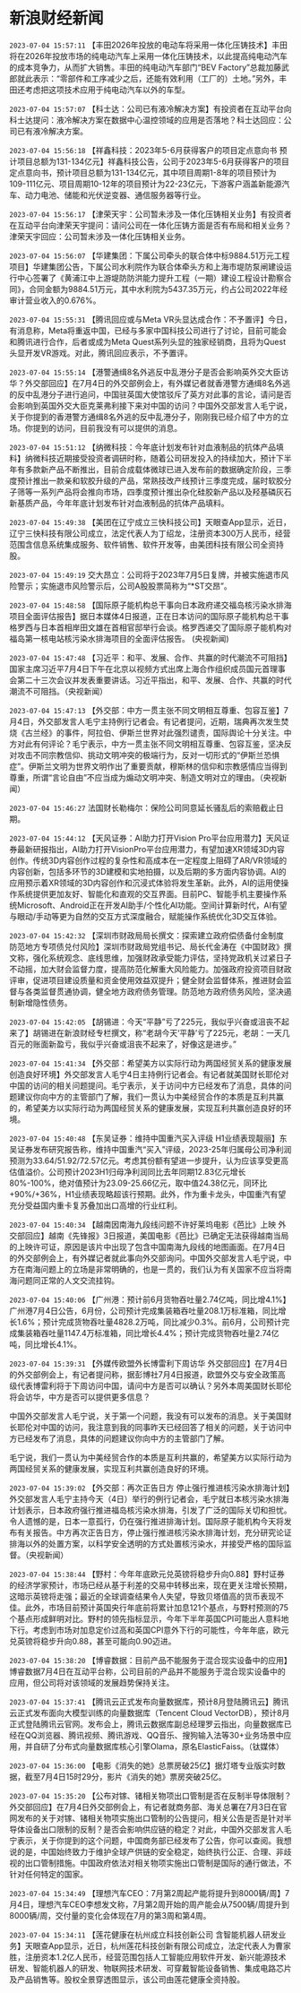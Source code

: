 # 新浪财经新闻
`2023-07-04 15:57:11` 【丰田2026年投放的电动车将采用一体化压铸技术】丰田将在2026年投放市场的纯电动汽车上采用一体化压铸技术，以此提高纯电动汽车的成本竞争力，从而扩大销售。丰田的纯电动汽车部门“BEV Factory”总裁加藤武郎就此表示：“零部件和工序减少之后，还能有效利用（工厂的）土地。”另外，丰田还考虑把这项技术应用于纯电动汽车以外的车型。

`2023-07-04 15:57:07` 【科士达：公司已有液冷解决方案】有投资者在互动平台向科士达提问：液冷解决方案在数据中心温控领域的应用是否落地？科士达回应：公司已有液冷解决方案。

`2023-07-04 15:56:18` 【祥鑫科技：2023年5-6月获得客户的项目定点意向书 预计项目总额为131-134亿元】祥鑫科技公告，公司于2023年5-6月获得客户的项目定点意向书，预计项目总额为131-134亿元，其中项目周期1-8年的项目预计为109-111亿元、项目周期10-12年的项目预计为22-23亿元，下游客户涵盖新能源汽车、动力电池、储能和光伏逆变器、通信服务器等行业。

`2023-07-04 15:56:17` 【津荣天宇：公司暂未涉及一体化压铸相关业务】有投资者在互动平台向津荣天宇提问：请问公司在一体化压铸方面是否有布局和相关业务？津荣天宇回应：公司暂未涉及一体化压铸相关业务。

`2023-07-04 15:56:07` 【华建集团：下属公司牵头的联合体中标9884.51万元工程项目】华建集团公告，下属公司水利院作为联合体牵头方和上海市堤防泵闸建设运行中心签署了《黄浦江中上游堤防防洪能力提升工程（一期）建设工程设计勘察合同》，合同金额为9884.51万元，其中水利院为5437.35万元，约占公司2022年经审计营业收入的0.676%。

`2023-07-04 15:55:31` 【腾讯回应或与Meta VR头显达成合作：不予置评】今日，有消息称，Meta将重返中国，已经与多家中国科技公司进行了讨论，目前可能会和腾讯进行合作，后者或成为Meta Quest系列头显的独家经销商，且将为Quest头显开发VR游戏。对此，腾讯回应表示，不予置评。

`2023-07-04 15:55:14` 【港警通缉8名外逃反中乱港分子是否会影响英外交大臣访华？外交部回应】在7月4日的外交部例会上，有外媒记者就香港警方通缉8名外逃的反中乱港分子进行追问，中国驻英国大使馆驳斥了英方对此事的言论，请问是否会影响到英国外交大臣克莱弗利接下来对中国的访问？中国外交部发言人毛宁说，关于你提到的香港警方通缉8名外逃的反中乱港分子，刚刚我已经介绍了中方的立场。你提到的访问，目前我没有可以提供的消息。

`2023-07-04 15:51:12` 【纳微科技：今年底计划发布针对血液制品的抗体产品填料】纳微科技近期接受投资者调研时称，随着公司研发投入的持续加大，预计下半年有多款新产品不断推出，目前合成载体微球已进入发布前的数据确定阶段，三季度预计推出一款亲和软胶升级的产品，常熟技改产线预计三季度完成，届时软胶分子筛等一系列产品将会推向市场，四季度预计推出杂化硅胶新产品以及羟基磷灰石新基质产品，今年年底计划发布针对血液制品的抗体产品填料。

`2023-07-04 15:49:38` 【美团在辽宁成立三快科技公司】天眼查App显示，近日，辽宁三快科技有限公司成立，法定代表人为丁绍龙，注册资本300万人民币，经营范围含信息系统集成服务、软件销售、软件开发等，由美团科技有限公司全资持股。

`2023-07-04 15:49:19` 交大昂立：公司将于2023年7月5日复牌，并被实施退市风险警示；实施退市风险警示后，公司A股股票简称为“*ST交昂”。

`2023-07-04 15:48:58` 【国际原子能机构总干事向日本政府递交福岛核污染水排海项目全面评估报告】据日本媒体4日报道，正在日本访问的国际原子能机构总干事格罗西与日本首相岸田文雄在首相官邸举行会谈。格罗西递交了国际原子能机构对福岛第一核电站核污染水排海项目的全面评估报告。 (央视新闻)

`2023-07-04 15:47:48` 【习近平：和平、发展、合作、共赢的时代潮流不可阻挡】国家主席习近平7月4日下午在北京以视频方式出席上海合作组织成员国元首理事会第二十三次会议并发表重要讲话。习近平指出，和平、发展、合作、共赢的时代潮流不可阻挡。（央视新闻）

`2023-07-04 15:47:13` 【外交部：中方一贯主张不同文明相互尊重、包容互鉴】7月4日，外交部发言人毛宁主持例行记者会。有记者提问，近期，瑞典再次发生焚烧《古兰经》的事件，阿拉伯、伊斯兰世界对此强烈谴责，国际舆论十分关注。中方对此有何评论？毛宁表示，中方一贯主张不同文明相互尊重、包容互鉴，坚决反对攻击不同宗教信仰、挑动文明冲突的极端行为，反对一切形式的“伊斯兰恐惧症”。伊斯兰文明为世界文明作出了重要贡献，穆斯林的信仰和宗教感情应当得到尊重，所谓“言论自由”不应当成为煽动文明冲突、制造文明对立的理由。（央视新闻）

`2023-07-04 15:46:27` 法国财长勒梅尔：保险公司同意延长骚乱后的索赔截止日期。

`2023-07-04 15:44:12` 【天风证券：AI助力打开Vision Pro平台应用潜力】天风证券最新研报指出，AI助力打开VisionPro平台应用潜力，有望加速XR领域3D内容创作。传统3D内容创作过程的复杂性和高成本在一定程度上阻碍了AR/VR领域的内容创新，包括多环节的3D建模和实地拍摄，以及后期的多方面内容协调。AI的应用预示着XR领域的3D内容创作和沉浸式体验将发生革新。此外，AI的运用使操作系统提供更加友好、智能化和直观的交互界面。目前PC、智能手机主要操作系统Microsoft、Android正在开发AI助手/个性化AI功能。空间计算新时代，AI有望与眼动/手动等更为自然的交互方式深度融合，赋能操作系统优化3D交互体验。

`2023-07-04 15:42:32` 【深圳市财政局局长撰文：探索建立政府偿债备付金制度 防范地方专项债兑付风险】深圳市财政局党组书记、局长代金涛在《中国财政》撰文称，强化系统观念、底线思维，加强财政承受能力评估，坚持党政机关过紧日子不动摇，加大财会监督力度，提高防范化解重大风险能力。加强政府投资项目财政评审，促进项目建设质量和资金使用效益双提升；健全财会监督体系，推进财会监督与各类监督贯通协调，健全地方政府债务管理。防范地方政府债务风险，坚决遏制新增隐性债务。

`2023-07-04 15:42:05` 【胡锡进：今天“平静”亏了225元，我似乎兴奋或沮丧不起来了】胡锡进在新浪财经专栏撰文，称“老胡今天‘平静’亏了225元，老胡：一天几百元的账面新盈亏，我似乎兴奋或沮丧不起来了，好像这是进步。”

`2023-07-04 15:41:34` 【外交部：希望美方以实际行动为两国经贸关系的健康发展创造良好环境】外交部发言人毛宁4日主持例行记者会。有记者就美国财长耶伦对中国的访问的相关问题提问。毛宁表示，关于访问中方已经发布了消息，具体的问题建议你向中方的主管部门了解，我们一贯认为中美经贸合作的本质是互利共赢的，希望美方以实际行动为两国经贸关系的健康发展，实现互利共赢创造良好的环境。

`2023-07-04 15:40:48` 【东吴证券：维持中国重汽买入评级 H1业绩表现靓丽】东吴证券发布研究报告称，维持中国重汽“买入”评级，2023-25年归属母公司净利润预测为33.64/51.92/72.57亿元。考虑其份额有望进一步提升，认为应该享受更高估值溢价。公司预计2023H1归母净利润同比去年同期12.83亿元增长80%-100%，绝对值预计为23.09-25.66亿元，取中值24.38亿元，同环比+90%/+36%，H1业绩表现略超该行预期。此外，作为重卡龙头，中国重汽有望充分受益国内重卡复苏叠加出口高增的行业红利。

`2023-07-04 15:40:34` 【越南因南海九段线问题不许好莱坞电影《芭比》上映 外交部回应】越南《先锋报》3日报道，美国电影《芭比》已确定无法获得越南当局的上映许可证，原因是该片中出现了包含中国南海九段线的地图画面。在7月4日的外交部例会上，有外媒记者就此事向外交部询问。中国外交部发言人毛宁说，中方在南海问题上的立场是非常明确的，也是一贯的，我们认为有关国家不应当将南海问题同正常的人文交流挂钩。

`2023-07-04 15:40:06` 【广州港：预计前6月货物吞吐量2.74亿吨，同比增4.1%】广州港7月4日公告，6月份，公司预计完成集装箱吞吐量208.1万标准箱，同比增长1.6%；预计完成货物吞吐量4828.2万吨，同比减少0.3%。前6月，公司预计完成集装箱吞吐量1147.4万标准箱，同比增长4.4%；预计完成货物吞吐量2.74亿吨，同比增长4.1%。

`2023-07-04 15:39:31` 【外媒传欧盟外长博雷利下周访华 外交部回应】在7月4日的外交部例会上，有记者提问称，据彭博社7月4日报道，欧盟外交与安全政策高级代表博雷利将于下周访问中国，请问中方是否可以确认？另外本周美国财长耶伦将会访华，中方是否可以提供更多信息？

中国外交部发言人毛宁说，关于第一个问题，我没有可以发布的消息。关于美国财长耶伦对中国的访问，我注意到我的同事昨天已经回答了相关的问题，关于访问中方已经发布了消息，具体的问题建议你向中方的主管部门了解。

毛宁说，我们一贯认为中美经贸合作的本质是互利共赢的，希望美方以实际行动为两国经贸关系的健康发展，实现互利共赢创造良好的环境。

`2023-07-04 15:39:02` 【外交部：再次正告日方 停止强行推进核污染水排海计划】外交部发言人毛宁主持今天（4日）举行的例行记者会，毛宁就日本核污染水排海计划表示，日本政府强行推进福岛核污染水排海，引发了广泛的国际关切和担忧。令人遗憾的是，日本一意孤行，仍在强行推进排海计划。国际原子能机构今天将发布有关报告。中方再次正告日方，停止强行推进核污染水排海计划，充分研究论证排海以外的处置方案，以科学安全透明的方式处置核污染水，并接受严格的国际监督。（央视新闻）

`2023-07-04 15:38:44` 【野村：今年年底欧元兑英镑将稳步升向0.88】野村证券的经济学家预计，市场已经从基于利差的交易中转移出来，现在更关注增长预期，这暗示英镑将走强；最近的全球调查结果令人失望，导致贝塔值高的货币表现不佳。此外，市场目前预计英国央行年底前将累计加息121个基点，与野村预测的75个基点形成鲜明对比。野村的领先指标显示，今年下半年英国CPI可能出人意料地下行。考虑到市场对加息定价过高和英国CPI意外下行的可能性，今年年底，欧元兑英镑将稳步升向0.88，甚至可能向0.90迈进。

`2023-07-04 15:38:20` 【博睿数据：目前产品不能服务于混合现实设备中的应用】博睿数据7月4日在互动平台称，公司目前的产品并不能服务于混合现实设备中的应用，但公司将对该领域的发展趋势保持关注。

`2023-07-04 15:37:41` 【腾讯云正式发布向量数据库，预计8月登陆腾讯云】腾讯云正式发布面向大模型训练的向量数据库（Tencent Cloud VectorDB），预计8月正式登陆腾讯云官网。发布会上，腾讯云数据库副总经理罗云指出，向量数据库已经在QQ浏览器、腾讯视频、腾讯游戏、QQ音乐、搜狗输入法等30+业务场景中应用，并自研了分布式向量数据库核心引擎Olama，原名ElasticFaiss。（钛媒体）

`2023-07-04 15:36:00` 【电影《消失的她》总票房破25亿】据灯塔专业版实时数据，截至7月4日15时29分，影片《消失的她》票房突破25亿。

`2023-07-04 15:35:20` 【公布对镓、锗相关物项出口管制是否在反制半导体限制？外交部回应】在7月4日外交部例会上，有记者就商务部、海关总署在7月3日在官网发布的关于对镓、锗相关物项实施出口管制的公告提问，相关公告是否是针对半导体设备出口限制的反制？是否会影响供应链的稳定？对此，中国外交部发言人毛宁表示，关于你提到的这个问题，中国商务部已经发布了公告，你可以查阅。我想说的是，中国始终致力于维护全球产供链的安全稳定，始终执行公正、合理、非歧视的出口管制措施。中国政府依法对相关物项实施出口管制是国际的通行做法，不针对任何特定的国家。

`2023-07-04 15:34:49` 【理想汽车CEO：7月第2周起产能将提升到8000辆/周】7月4日，理想汽车CEO李想发文称，7月第2周开始的周产能会从7500辆/周提升到8000辆/周，交付量的变化会体现在7月的第3周和第4周。

`2023-07-04 15:34:11` 【莲花健康在杭州成立科技创新公司 含智能机器人研发业务】天眼查App显示，近日，杭州莲花科技创新有限公司成立，法定代表人为曹家胜，注册资本1.2亿人民币，经营范围包括人工智能应用软件开发、新兴能源技术研发、智能机器人的研发、物联网技术研发、可穿戴智能设备销售、集成电路芯片及产品销售等。股权全景穿透图显示，该公司由莲花健康全资持股。

